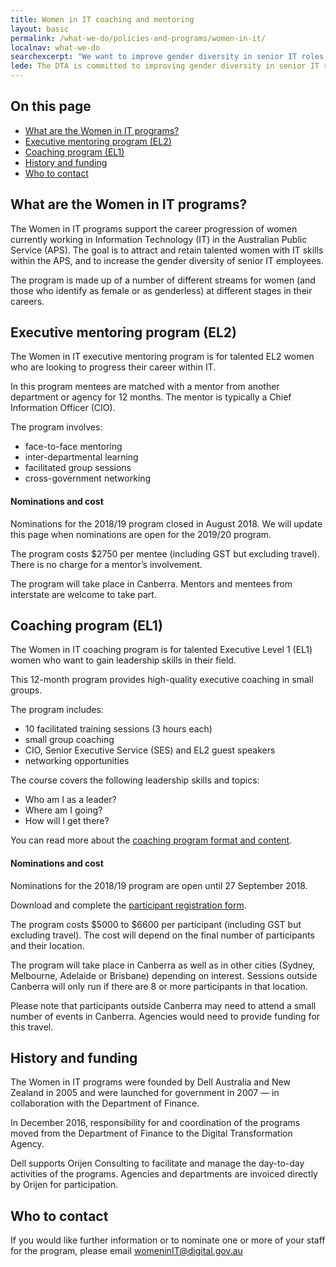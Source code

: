 ```yaml
---
title: Women in IT coaching and mentoring
layout: basic
permalink: /what-we-do/policies-and-programs/women-in-it/
localnav: what-we-do
searchexcerpt: "We want to improve gender diversity in senior IT roles within the Australian Public Service. Find out about the programs we offer for women in the APS."
lede: The DTA is committed to improving gender diversity in senior IT roles within the Australian Public Service. Find out about the coaching and mentoring programs currently on offer, and what we’re planning for the future.
---
```

<nav class="index-links">
  <h2>On this page</h2>
  <ul>
    <li>
      <a href="#What-are-the-Women-in-IT-programs">
        What are the Women in IT programs?
      </a>
    </li>
    <li>
      <a href="#Executive-mentoring-program">
        Executive mentoring program (EL2)
      </a>
    </li>
    <li>
      <a href="#Coaching-program">
        Coaching program (EL1)
      </a>
    </li>
    <li>
      <a href="#History-and-funding">
        History and funding
      </a>
    </li>
    <li>
      <a href="#Who-to-contact">
        Who to contact
      </a>
    </li>
  </ul>
</nav>

<h2 id="What-are-the-Women-in-IT-programs">What are the Women in IT programs?</h2>
<p>The Women in IT programs support the career progression of women currently working in Information Technology (IT) in the Australian Public Service (APS). The goal is to attract and retain talented women with IT skills within the APS, and to increase the gender diversity of senior IT employees. </p>

<p>The program is made up of a number of different streams for women (and those who identify as female or as genderless) at different stages in their careers.</p>

<h2 id="Executive-mentoring-program">Executive mentoring program (EL2)</h2>

<p>The Women in IT executive mentoring program is for talented EL2 women who are looking to progress their career within IT.</p>

<p>In this program mentees are matched with a mentor from another department or agency for 12 months. The mentor is typically a Chief Information Officer (CIO).</p>

<p>The program involves:</p>
<ul>
<li>face-to-face mentoring</li>
<li>inter-departmental learning</li>
<li>facilitated group sessions</li>
<li>cross-government networking</li>
</ul>

<h4>Nominations and cost</h4>
<p>Nominations for the 2018/19 program closed in August 2018. We will update this page when nominations are open for the 2019/20 program.</p>

<p>The program costs $2750 per mentee (including GST but excluding travel). There is no charge for a mentor’s involvement.</p>

<p>The program will take place in Canberra. Mentors and mentees from interstate are welcome to take part.</p>

<h2 id="Coaching-program">Coaching program (EL1)</h2>
<p>The Women in IT coaching program is for talented Executive Level 1 (EL1) women who want to gain leadership skills in their field.</p>
<p>This 12-month program provides high-quality executive coaching in small groups.</p>
<p>The program includes:</p>
<ul>
<li>10 facilitated training sessions (3 hours each)</li>
<li>small group coaching</li>
<li>CIO, Senior Executive Service (SES) and EL2 guest speakers</li>
<li>networking opportunities</li>
</ul>
<p>The course covers the following leadership skills and topics:</p>
<ul>
<li>Who am I as a leader?</li>
<li>Where am I going?</li>
<li>How will I get there?</li>
</ul>
<p>You can read more about the <a href="https://beta.dta.gov.au/node/493">coaching program format and content</a>.</p>

<h4>Nominations and cost</h4>
<p>Nominations for the 2018/19 program are open until 27 September 2018.</p>

Download and complete the [participant registration form](https://dta-www-drupal-20180130215411153400000001.s3.ap-southeast-2.amazonaws.com/s3fs-public/files/women-in-it/coaching-registration-form.docx).

<p>The program costs $5000 to $6600 per participant (including GST but excluding travel). The cost will depend on the final number of participants and their location.</p>
<p>The program will take place in Canberra as well as in other cities (Sydney, Melbourne, Adelaide or Brisbane) depending on interest. Sessions outside Canberra will only run if there are 8 or more participants in that location.</p>
<p>Please note that participants outside Canberra may need to attend a small number of events in Canberra. Agencies would need to provide funding for this travel.</p>

<h2 id="History-and-funding">History and funding</h2>
<p>The Women in IT programs were founded by Dell Australia and New Zealand in 2005 and were launched for government in 2007 &mdash; in collaboration with the Department of Finance.</p>
<p>In December 2016, responsibility for and coordination of the programs moved from the Department of Finance to the Digital Transformation Agency.</p>
<p>Dell supports Orijen Consulting to facilitate and manage the day-to-day activities of the programs. Agencies and departments are invoiced directly by Orijen for participation.</p>

<h2 id="Who-to-contact">Who to contact</h2>
<p>If you would like further information or to nominate one or more of your staff for the program, please email <a href="mailto:womeninIT@digital.gov.au?Subject=Women%20in%20IT" target="_top">womeninIT@digital.gov.au</a></p>
